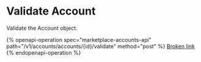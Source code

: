 # Validate Account

Validate the Account object.

{% openapi-operation spec="marketplace-accounts-api" path="/v1/accounts/accounts/{id}/validate" method="post" %}
[Broken link](broken-reference)
{% endopenapi-operation %}

